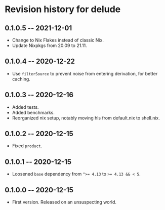 # Revision history for delude

## 0.1.0.5 -- 2021-12-01

* Change to Nix Flakes instead of classic Nix.
* Update Nixpkgs from 20.09 to 21.11.

## 0.1.0.4 -- 2020-12-22

* Use `filterSource` to prevent noise from entering derivation, for better
  caching.

## 0.1.0.3 -- 2020-12-16

* Added tests.
* Added benchmarks.
* Reorganized nix setup, notably moving hls from default.nix to shell.nix.

## 0.1.0.2 -- 2020-12-15

* Fixed `product`.

## 0.1.0.1 -- 2020-12-15

* Loosened `base` dependency from `^>= 4.13` to `>= 4.13 && < 5`.

## 0.1.0.0 -- 2020-12-15

* First version. Released on an unsuspecting world.
